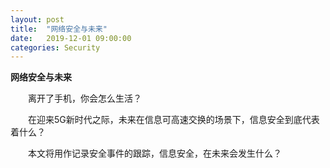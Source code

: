 ```yaml
---
layout: post
title:  "网络安全与未来"
date:   2019-12-01 09:00:00
categories: Security
---
```

**网络安全与未来**

&emsp;&emsp;离开了手机，你会怎么生活？

&emsp;&emsp;在迎来5G新时代之际，未来在信息可高速交换的场景下，信息安全到底代表着什么？

&emsp;&emsp;本文将用作记录安全事件的跟踪，信息安全，在未来会发生什么？

